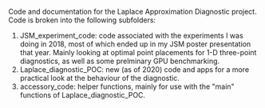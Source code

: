 Code and documentation for the Laplace Approximation Diagnostic project. Code is broken into the following subfolders:

1) JSM_experiment_code: code associated with the experiments I was doing in 2018, most of which ended up in my JSM poster presentation that year. Mainly looking at optimal point placements for 1-D three-point diagnostics, as well as some prelminary GPU benchmarking.
2) Laplace_diagnostic_POC: new (as of 2020) code and apps for a more practical look at the behaviour of the diagnostic.
3) accessory_code: helper functions, mainly for use with the "main" functions of Laplace_diagnostic_POC.

